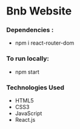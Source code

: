 # Bnb Website

### Dependencies :
- npm i react-router-dom

### To run locally:
- npm start

### Technologies Used
- HTML5
- CSS3
- JavaScript
- React.js